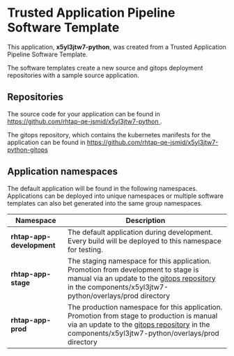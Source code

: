 # Trusted Application Pipeline Software Template

This application, **x5yl3jtw7-python**, was created from a Trusted Application Pipeline Software Template.

The software templates create a new source and gitops deployment repositories with a sample source application. 

## Repositories

The source code for your application can be found in [https://github.com/rhtap-qe-jsmid/x5yl3jtw7-python ](https://github.com/rhtap-qe-jsmid/x5yl3jtw7-python ).
 
The gitops repository, which contains the kubernetes manifests for the application can be found in 
[https://github.com/rhtap-qe-jsmid/x5yl3jtw7-python-gitops ](https://github.com/rhtap-qe-jsmid/x5yl3jtw7-python-gitops ) 

## Application namespaces 

The default application will be found in the following namespaces. Applications can be deployed into unique namespaces or multiple software templates can also bet generated into the same group namespaces.  

|  Namespace   |  Description   |  
| -------- | -------- |   
| **rhtap-app-development** | The default application during development. Every build will be deployed to this namespace for testing. | 
| **rhtap-app-stage** | The staging namespace for this application. Promotion from development to stage is manual via an update to the [gitops repository](https://github.com/rhtap-qe-jsmid/x5yl3jtw7-python-gitops ) in the components/x5yl3jtw7-python/overlays/prod directory |  
| **rhtap-app-prod** | The production namespace for this application. Promotion from stage to production is manual via an update to the [gitops repository](https://github.com/rhtap-qe-jsmid/x5yl3jtw7-python-gitops ) in the components/x5yl3jtw7-python/overlays/prod directory | 